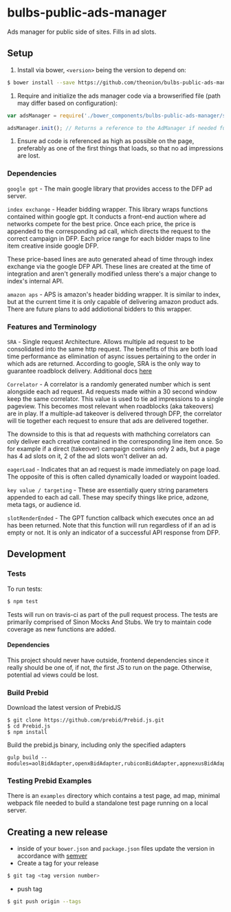 # bulbs-public-ads-manager
Ads manager for public side of sites. Fills in ad slots.

## Setup

1. Install via bower, ```<version>``` being the version to depend on:
  ```bash
  $ bower install --save https://github.com/theonion/bulbs-public-ads-manager.git\#\<version>
  ```

1. Require and initialize the ads manager code via a browserified file (path may differ
  based on configuration):

  ```javascript
  var adsManager = require('./bower_components/bulbs-public-ads-manager/src/manager');

  adsManager.init(); // Returns a reference to the AdManager if needed further on the page
  ```

1. Ensure ad code is referenced as high as possible on the page, preferably as one of the first things that loads, so that no ad impressions are lost.




### Dependencies

`google gpt` - The main google library that provides access to the DFP ad server.

`index exchange` - Header bidding wrapper. This library wraps functions contained within google gpt. It conducts a front-end auction where ad networks compete for the best price. Once each price, the price is appended to the corresponding ad call, which directs the request to the correct campaign in DFP. Each price range for each bidder maps to line item creative inside google DFP. 

These price-based lines are auto generated ahead of time through index exchange via the google DFP API. These lines are created at the time of integration and aren't generally modified unless there's a major change to index's internal API.

`amazon aps` - APS is amazon's header bidding wrapper. It is similar to index, but at the current time it is only capable of delivering amazon product ads. There are future plans to add addiotional bidders to this wrapper.

### Features and Terminology

`SRA` - Single request Architecture. Allows multiple ad request to be consolidated into the same http request. The benefits of this are both load time performance as elimination of async issues pertaining to the order in which ads are returned. According to google, SRA is the only way to guarantee roadblock delivery. Additional docs [here](https://support.google.com/dfp_premium/answer/177277?hl=en)

`Correlator` - A correlator is a randomly generated number which is sent alongside each ad request. Ad requests made within a 30 second window keep the same correlator. This value is used to tie ad impressions to a single pageview. This becomes most relevant when roadblocks (aka takeovers) are in play. If a multiple-ad takeover is delivered through DFP, the correlator will tie together each request to ensure that ads are delivered together.

The downside to this is that ad requests with mathching correlators can only deliver each creative contained in the corresponding line item once. So for example if a direct (takeover) campaign contains only 2 ads, but a page has 4 ad slots on it, 2 of the ad slots won't deliver an ad.

`eagerLoad` - Indicates that an ad request is made immediately on page load. The opposite of this is often called dynamically loaded or waypoint loaded.

`key value / targeting` - These are essentially query string parameters appended to each ad call. These may specify things like price, adzone, meta tags, or audience id.

`slotRenderEnded` - The GPT function callback which executes once an ad has been returned. Note that this function will run regardless of if an ad is empty or not. It is only an indicator of a successful API response from DFP.

## Development

### Tests
To run tests:
```bash
$ npm test
```

Tests will run on travis-ci as part of the pull request process.
The tests are primarily comprised of Sinon Mocks And Stubs. We try to maintain code coverage as new functions are added.

#### Dependencies
This project should never have outside, frontend dependencies since it really should be one of, if not, _the_ first JS to run on the page. Otherwise, potential ad views could be lost.

### Build Prebid

Download the latest version of PrebidJS

```
$ git clone https://github.com/prebid/Prebid.js.git
$ cd Prebid.js
$ npm install
```

Build the prebid.js binary, including only the specified adapters

```
gulp build --modules=aolBidAdapter,openxBidAdapter,rubiconBidAdapter,appnexusBidAdapter,yieldmoBidAdapter
```


### Testing Prebid Examples

There is an `examples` directory which contains a test page, ad map, minimal webpack file needed to build a standalone test page running on a local server.



## Creating a new release

* inside of your ```bower.json``` and ```package.json``` files update the version in accordance with [semver](http://semver.org/)
* Create a tag for your release
```bash
$ git tag <tag version number>
```
* push tag
```bash
$ git push origin --tags
```
